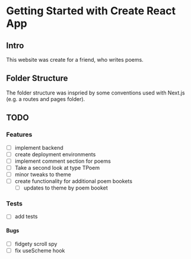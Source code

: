 # Getting Started with Create React App

## Intro

This website was create for a friend, who writes poems.

## Folder Structure

The folder structure was inspried by some conventions used with Next.js (e.g. a routes and pages folder).

## TODO

### Features

- [ ] implement backend
- [ ] create deployment environments
- [ ] implement comment section for poems
- [ ] Take a second look at type TPoem
- [ ] minor tweaks to theme
- [ ] create functionality for additional poem bookets
  - [ ] updates to theme by poem booket

### Tests

- [ ] add tests

#### Bugs

- [ ] fidgety scroll spy
- [ ] fix useScheme hook
